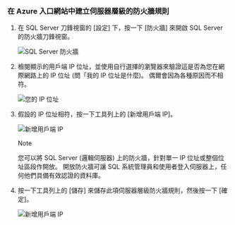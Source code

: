 ### <a name="create-a-server-level-firewall-rule-in-the-azure-portal"></a>在 Azure 入口網站中建立伺服器層級的防火牆規則

1. 在 SQL Server 刀鋒視窗的 [設定] 下，按一下 [防火牆] 來開啟 SQL Server 的防火牆刀鋒視窗。

    ![SQL Server 防火牆](./media/sql-data-warehouse-server-firewall/sql-server-firewall.png)
    
2. 檢閱顯示的用戶端 IP 位址，並使用自行選擇的瀏覽器來驗證這是否為您在網際網路上的 IP 位址 (問「我的 IP 位址是什麼)。 偶爾會因為各種原因而不相符。

    ![您的 IP 位址](../articles/sql-database/media/sql-database-get-started/your-ip-address.png)

3. 假設的 IP 位址相符，按一下工具列上的 [新增用戶端 IP]。

    ![新增用戶端 IP](./media/sql-data-warehouse-server-firewall/add-client-ip.png)

    > [!NOTE]
    > 您可以將 SQL Server (邏輯伺服器) 上的防火牆，針對單一 IP 位址或整個位址區段作開放。 開放防火牆可讓 SQL 系統管理員和使用者登入伺服器上，任何他們具備有效認證的資料庫。
    >

4. 按一下工具列上的 [儲存] 來儲存此項伺服器層級防火牆規則，然後按一下 [確定]。

    ![新增用戶端 IP](../articles/sql-database/media/sql-database-get-started/save-firewall-rule.png)

<!--HONumber=Jan17_HO3-->


